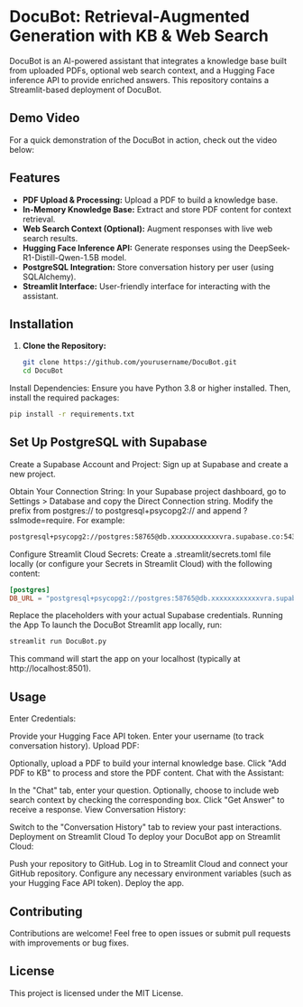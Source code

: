 # DocuBot: Retrieval-Augmented Generation with KB & Web Search

DocuBot is an AI-powered assistant that integrates a knowledge base built from uploaded PDFs, optional web search context, and a Hugging Face inference API to provide enriched answers. This repository contains a Streamlit-based deployment of DocuBot.

## Demo Video

For a quick demonstration of the DocuBot in action, check out the video below:

## Features

- **PDF Upload & Processing:** Upload a PDF to build a knowledge base.
- **In-Memory Knowledge Base:** Extract and store PDF content for context retrieval.
- **Web Search Context (Optional):** Augment responses with live web search results.
- **Hugging Face Inference API:** Generate responses using the DeepSeek-R1-Distill-Qwen-1.5B model.
- **PostgreSQL Integration:** Store conversation history per user (using SQLAlchemy).
- **Streamlit Interface:** User-friendly interface for interacting with the assistant.

## Installation

1. **Clone the Repository:**

   ```bash
   git clone https://github.com/yourusername/DocuBot.git
   cd DocuBot

Install Dependencies:
Ensure you have Python 3.8 or higher installed. Then, install the required packages:
```bash
pip install -r requirements.txt
```
## Set Up PostgreSQL with Supabase
Create a Supabase Account and Project:
Sign up at Supabase and create a new project.

Obtain Your Connection String:
In your Supabase project dashboard, go to Settings > Database and copy the Direct Connection string.
Modify the prefix from postgres:// to postgresql+psycopg2:// and append ?sslmode=require. For example:
```bash
postgresql+psycopg2://postgres:58765@db.xxxxxxxxxxxxvra.supabase.co:5432/postgres?sslmode=require
```
Configure Streamlit Cloud Secrets:
Create a .streamlit/secrets.toml file locally (or configure your Secrets in Streamlit Cloud) with the following content:
```TOML
[postgres]
DB_URL = "postgresql+psycopg2://postgres:58765@db.xxxxxxxxxxxxvra.supabase.co:5432/postgres?sslmode=require"
```
Replace the placeholders with your actual Supabase credentials.
Running the App
To launch the DocuBot Streamlit app locally, run:
```bash
streamlit run DocuBot.py
```
This command will start the app on your localhost (typically at http://localhost:8501).

## Usage
Enter Credentials:

Provide your Hugging Face API token.
Enter your username (to track conversation history).
Upload PDF:

Optionally, upload a PDF to build your internal knowledge base.
Click "Add PDF to KB" to process and store the PDF content.
Chat with the Assistant:

In the "Chat" tab, enter your question.
Optionally, choose to include web search context by checking the corresponding box.
Click "Get Answer" to receive a response.
View Conversation History:

Switch to the "Conversation History" tab to review your past interactions.
Deployment on Streamlit Cloud
To deploy your DocuBot app on Streamlit Cloud:

Push your repository to GitHub.
Log in to Streamlit Cloud and connect your GitHub repository.
Configure any necessary environment variables (such as your Hugging Face API token).
Deploy the app.

## Contributing
Contributions are welcome! Feel free to open issues or submit pull requests with improvements or bug fixes.

## License
This project is licensed under the MIT License.

